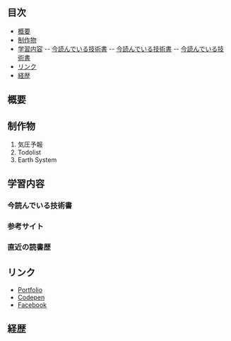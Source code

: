 ## 目次
- [概要](#概要)
- [制作物](#制作物)
- [学習内容](#学習内容)
  -- [今読んでいる技術書](#今読んでいる技術書)
  -- [今読んでいる技術書](#今読んでいる技術書)
  -- [今読んでいる技術書](#今読んでいる技術書)
- [リンク](#リンク)
- [経歴](#経歴)

## 概要

## 制作物
1. 気圧予報
2. Todolist
3. Earth System

## 学習内容
### 今読んでいる技術書

### 参考サイト

### 直近の読書歴

## リンク
- [Portfolio](http://whitehead.php.xdomain.jp/)
- [Codepen](https://codepen.io/luckwell/details/ExyzNLM)
- [Facebook](https://www.facebook.com/tomoki.yoshii.5/)

## 経歴

